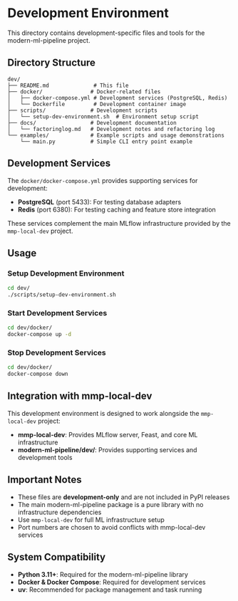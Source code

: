 # Development Environment

This directory contains development-specific files and tools for the modern-ml-pipeline project.

## Directory Structure

```
dev/
├── README.md              # This file
├── docker/               # Docker-related files
│   ├── docker-compose.yml # Development services (PostgreSQL, Redis)
│   └── Dockerfile         # Development container image
├── scripts/              # Development scripts
│   └── setup-dev-environment.sh  # Environment setup script
├── docs/                 # Development documentation
│   └── factoringlog.md   # Development notes and refactoring log
└── examples/             # Example scripts and usage demonstrations
    └── main.py           # Simple CLI entry point example
```

## Development Services

The `docker/docker-compose.yml` provides supporting services for development:

- **PostgreSQL** (port 5433): For testing database adapters
- **Redis** (port 6380): For testing caching and feature store integration

These services complement the main MLflow infrastructure provided by the `mmp-local-dev` project.

## Usage

### Setup Development Environment
```bash
cd dev/
./scripts/setup-dev-environment.sh
```

### Start Development Services
```bash
cd dev/docker/
docker-compose up -d
```

### Stop Development Services
```bash
cd dev/docker/
docker-compose down
```

## Integration with mmp-local-dev

This development environment is designed to work alongside the `mmp-local-dev` project:

- **mmp-local-dev**: Provides MLflow server, Feast, and core ML infrastructure
- **modern-ml-pipeline/dev/**: Provides supporting services and development tools

## Important Notes

- These files are **development-only** and are not included in PyPI releases
- The main modern-ml-pipeline package is a pure library with no infrastructure dependencies
- Use `mmp-local-dev` for full ML infrastructure setup
- Port numbers are chosen to avoid conflicts with mmp-local-dev services

## System Compatibility

- **Python 3.11+**: Required for the modern-ml-pipeline library
- **Docker & Docker Compose**: Required for development services
- **uv**: Recommended for package management and task running